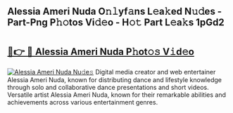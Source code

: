 ## Alessia Ameri Nuda O𝚗𝚕yf𝚊ns L𝚎a𝚔ed N𝚞𝚍es - Part-Png P𝚑𝚘tos Vi𝚍𝚎o - H𝚘𝚝 Part L𝚎a𝚔s 1pGd2

# <h2><a href="http://kf9ins.oniu.top/?m=Alessia+Ameri+Nuda">🔗👉 🔴 Alessia Ameri Nuda P𝚑ot𝚘𝚜 V𝚒d𝚎o</a></h2>

[![Alessia Ameri Nuda Nu𝚍e𝚜](https://i.imgur.com/0qMVB7G.gif)](http://kf9ins.oniu.top/?m=Alessia+Ameri+Nuda)
Digital media creator and web entertainer Alessia Ameri Nuda, known for distributing dance and lifestyle knowledge through solo and collaborative dance presentations and short videos. Versatile artist Alessia Ameri Nuda, known for their remarkable abilities and achievements across various entertainment genres.  
